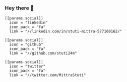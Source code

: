 ### Hey there 👋
    [[params.social]]
      icon = "linkedin"
      icon_pack = "fa"
      link = "//linkedin.com/in/stuti-mittra-577160162/"

    [[params.social]]
      icon = "github"
      icon_pack = "fa"
      link = "//github.com/stuti24m"

    [[params.social]]
      icon = "twitter"
      icon_pack = "fa"
      link = "//twitter.com/MittraStuti"
    

<!--
**stuti24m/stuti24m** is a ✨ _special_ ✨ repository because its `README.md` (this file) appears on your GitHub profile.

Here are some ideas to get you started:

- 🔭 I’m currently working on  c
- 🌱 I’m currently learning ...
- 👯 I’m looking to collaborate on ...
- 🤔 I’m looking for help with ...
- 💬 Ask me about ...
- 📫 How to reach me: ...
- 😄 Pronouns: ...
- ⚡ Fun fact: ...
-->
